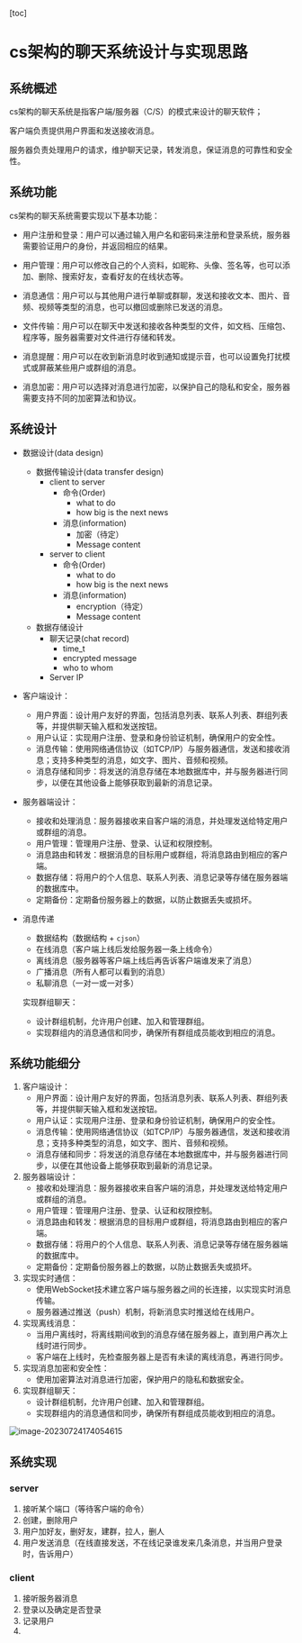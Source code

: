 [toc]

# cs架构的聊天系统设计与实现思路

## 系统概述

cs架构的聊天系统是指客户端/服务器（C/S）的模式来设计的聊天软件；

客户端负责提供用户界面和发送接收消息。

服务器负责处理用户的请求，维护聊天记录，转发消息，保证消息的可靠性和安全性。

## 系统功能

cs架构的聊天系统需要实现以下基本功能：

-   用户注册和登录：用户可以通过输入用户名和密码来注册和登录系统，服务器需要验证用户的身份，并返回相应的结果。

-   用户管理：用户可以修改自己的个人资料，如昵称、头像、签名等，也可以添加、删除、搜索好友，查看好友的在线状态等。

-   消息通信：用户可以与其他用户进行单聊或群聊，发送和接收文本、图片、音频、视频等类型的消息，也可以撤回或删除已发送的消息。

-   文件传输：用户可以在聊天中发送和接收各种类型的文件，如文档、压缩包、程序等，服务器需要对文件进行存储和转发。

-   消息提醒：用户可以在收到新消息时收到通知或提示音，也可以设置免打扰模式或屏蔽某些用户或群组的消息。

-   消息加密：用户可以选择对消息进行加密，以保护自己的隐私和安全，服务器需要支持不同的加密算法和协议。

    

## 系统设计

-   数据设计(data design)
    -   数据传输设计(data transfer design)
        -   client to server
            -   命令(Order)
                -   what to do
                -   how big is the next news
            -   消息(information)
                -   加密（待定）
                -   Message content
        -   server to client
            -   命令(Order)
                -   what to do
                -   how big is the next news
            -   消息(information)
                -   encryption（待定）
                -   Message content
    -   数据存储设计
        -   聊天记录(chat record)
            -   time_t
            -   encrypted message
            -   who to whom
        -   Server IP

-   客户端设计：

    -   用户界面：设计用户友好的界面，包括消息列表、联系人列表、群组列表等，并提供聊天输入框和发送按钮。
    -   用户认证：实现用户注册、登录和身份验证机制，确保用户的安全性。
    -   消息传输：使用网络通信协议（如TCP/IP）与服务器通信，发送和接收消息；支持多种类型的消息，如文字、图片、音频和视频。
    -   消息存储和同步：将发送的消息存储在本地数据库中，并与服务器进行同步，以便在其他设备上能够获取到最新的消息记录。

-   服务器端设计：

    -   接收和处理消息：服务器接收来自客户端的消息，并处理发送给特定用户或群组的消息。
    -   用户管理：管理用户注册、登录、认证和权限控制。
    -   消息路由和转发：根据消息的目标用户或群组，将消息路由到相应的客户端。
    -   数据存储：将用户的个人信息、联系人列表、消息记录等存储在服务器端的数据库中。
    -   定期备份：定期备份服务器上的数据，以防止数据丢失或损坏。

-   消息传递

    -   数据结构（数据结构 + `cjson`）
    -   在线消息（客户端上线后发给服务器一条上线命令）
    -   离线消息（服务器等客户端上线后再告诉客户端谁发来了消息）
    -   广播消息（所有人都可以看到的消息）
    -   私聊消息（一对一或一对多）
    
    实现群组聊天：
    
    -   设计群组机制，允许用户创建、加入和管理群组。
    -   实现群组内的消息通信和同步，确保所有群组成员能收到相应的消息。
    

## 系统功能细分

1.  客户端设计：
    -   用户界面：设计用户友好的界面，包括消息列表、联系人列表、群组列表等，并提供聊天输入框和发送按钮。
    -   用户认证：实现用户注册、登录和身份验证机制，确保用户的安全性。
    -   消息传输：使用网络通信协议（如TCP/IP）与服务器通信，发送和接收消息；支持多种类型的消息，如文字、图片、音频和视频。
    -   消息存储和同步：将发送的消息存储在本地数据库中，并与服务器进行同步，以便在其他设备上能够获取到最新的消息记录。
2.  服务器端设计：
    -   接收和处理消息：服务器接收来自客户端的消息，并处理发送给特定用户或群组的消息。
    -   用户管理：管理用户注册、登录、认证和权限控制。
    -   消息路由和转发：根据消息的目标用户或群组，将消息路由到相应的客户端。
    -   数据存储：将用户的个人信息、联系人列表、消息记录等存储在服务器端的数据库中。
    -   定期备份：定期备份服务器上的数据，以防止数据丢失或损坏。
3.  实现实时通信：
    -   使用WebSocket技术建立客户端与服务器之间的长连接，以实现实时消息传输。
    -   服务器通过推送（push）机制，将新消息实时推送给在线用户。
4.  实现离线消息：
    -   当用户离线时，将离线期间收到的消息存储在服务器上，直到用户再次上线时进行同步。
    -   客户端在上线时，先检查服务器上是否有未读的离线消息，再进行同步。
5.  实现消息加密和安全性：
    -   使用加密算法对消息进行加密，保护用户的隐私和数据安全。
6.  实现群组聊天：
    -   设计群组机制，允许用户创建、加入和管理群组。
    -   实现群组内的消息通信和同步，确保所有群组成员能收到相应的消息。

![image-20230724174054615](https://www.shichenxin.top/wp-content/uploads/2023/07/image-20230724174054615.png)

## 系统实现

### server

1.   接听某个端口（等待客户端的命令）
2.   创建，删除用户
3.   用户加好友，删好友，建群，拉人，删人
4.   用户发送消息（在线直接发送，不在线记录谁发来几条消息，并当用户登录时，告诉用户）

### client

1.   接听服务器消息
2.   登录以及确定是否登录
3.   记录用户
4.   
